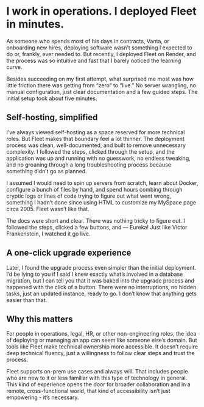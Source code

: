 # I work in operations. I deployed Fleet in minutes.

As someone who spends most of his days in contracts, Vanta, or onboarding new hires, deploying software wasn’t something I expected to do or, frankly, ever needed to. But recently, I deployed Fleet on Render, and the process was so intuitive and fast that I barely noticed the learning curve.

Besides succeeding on my first attempt, what surprised me most was how little friction there was getting from “zero” to “live.” No server wrangling, no manual configuration, just clear documentation and a few guided steps. The initial setup took about five minutes.

## Self-hosting, simplified

I’ve always viewed self-hosting as a space reserved for more technical roles. But Fleet makes that boundary feel a lot thinner. The deployment process was clean, well-documented, and built to remove unnecessary complexity. I followed the steps, clicked through the setup, and the application was up and running with no guesswork, no endless tweaking, and no groaning through a long troubleshooting process because something didn’t go as planned.

I assumed I would need to spin up servers from scratch, learn about Docker, configure a bunch of files by hand, and spend hours combing through cryptic logs or lines of code trying to figure out what went wrong, something I hadn’t done since using HTML to customize my MySpace page circa 2005. Fleet wasn’t like that.

The docs were short and clear. There was nothing tricky to figure out. I followed the steps, clicked a few buttons, and — Eureka! Just like Victor Frankenstein, I watched it go live.

## A one-click upgrade experience

Later, I found the upgrade process even simpler than the initial deployment. I’d be lying to you if I said I knew exactly what’s involved in a database migration, but I can tell you that it was baked into the upgrade process and happened with the click of a button. There were no interruptions, no hidden tasks, just an updated instance, ready to go. I don’t know that anything gets easier than that.

## Why this matters

For people in operations, legal, HR, or other non-engineering roles, the idea of deploying or managing an app can seem like someone else’s domain. But tools like Fleet make technical ownership more accessible. It doesn’t require deep technical fluency, just a willingness to follow clear steps and trust the process.

Fleet supports on-prem use cases and always will. That includes people who are new to it or less familiar with this type of technology in general. This kind of experience opens the door for broader collaboration and in a remote, cross-functional world, that kind of accessibility isn’t just empowering - it’s necessary.

<meta name="articleTitle" value="I work in operations. I deployed Fleet in minutes.">
<meta name="authorFullName" value="Nate Holliday">
<meta name="authorGitHubUsername" value="hollidayn">
<meta name="category" value="announcements">
<meta name="publishedOn" value="2025-06-05">
<meta name="description" value="Self-hosting Fleet is easier than you think—even for non-technical roles. One of our ops team members shares how they got it running in minutes.">
